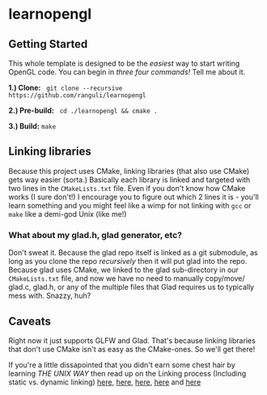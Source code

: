 # learnopengl

## Getting Started
This whole template is designed to be the _easiest_ way to start writing OpenGL code. You can begin in _three four commands!_ Tell me about it.

__1.) Clone:__ ``` git clone --recursive https://github.com/ranguli/learnopengl```

__2.) Pre-build:__ ``` cd ./learnopengl && cmake .```

__3.) Build:__ ```make ```

## Linking libraries
Because this project uses CMake, linking libraries (that also use CMake) gets way easier (sorta.) Basically each library is linked and targeted with two lines in the ```CMakeLists.txt``` file. Even if you don't know how CMake works (I sure don't!) I encourage you to figure out which 2 lines it is - you'll learn something and you might feel like a wimp for not linking with ```gcc``` or ```make``` like a demi-god Unix (like me!)  

### What about my glad.h, glad generator, etc?
Don't sweat it. Because the glad repo itself is linked as a git submodule, as long as you clone the repo _recursively_ then it will put glad into the repo. Because glad uses CMake, we linked to the glad sub-directory in our ```CMakeLists.txt``` file, and now we have no need to manually copy/move/ glad.c, glad.h, or any of the multiple files that Glad requires us to typically mess with. Snazzy, huh?

## Caveats
Right now it just supports GLFW and Glad. That's because linking libraries that don't use CMake isn't as easy as the CMake-ones. So we'll get there! 


If you're a little dissapointed that you didn't earn some chest hair by learning _THE UNIX WAY_ then read up on the Linking process (Including static vs. dynamic linking) [here](https://www3.ntu.edu.sg/home/ehchua/programming/cpp/gcc_make.html), [here](https://gcc.gnu.org/onlinedocs/gcc/Link-Options.html), [here](https://stackoverflow.com/questions/15441877/how-do-i-link-object-files-in-c-fails-with-undefined-symbols-for-architecture), [here](https://hg.libsdl.org/SDL/file/default/docs/README-dynapi.md) and  [here](https://stackoverflow.com/questions/1993390/static-linking-vs-dynamic-linking)


